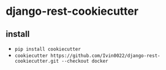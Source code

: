 # django-rest-cookiecutter

## install
- `pip install cookiecutter`
- `cookiecutter https://github.com/Ivin0022/django-rest-cookiecutter.git --checkout docker`
  
